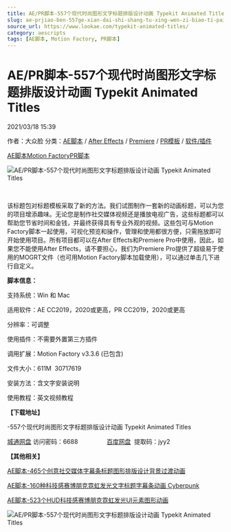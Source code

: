```yaml
---
title: AE/PR脚本-557个现代时尚图形文字标题排版设计动画 Typekit Animated Titles
slug: ae-prjiao-ben-557ge-xian-dai-shi-shang-tu-xing-wen-zi-biao-ti-pai-ban-she-ji-dong-hua-typekit-animated-titles
source_url: https://www.lookae.com/typekit-animated-titles/
category: aescripts
tags: [AE脚本, Motion Factory, PR脚本]
---
```

# AE/PR脚本-557个现代时尚图形文字标题排版设计动画 Typekit Animated Titles

2021/03/18 15:39

作者：大众脸
分类：[AE脚本](https://www.lookae.com/after-effects/aescripts/) / [After Effects](https://www.lookae.com/after-effects/) / [Premiere](https://www.lookae.com/qitarjcj/premierezy/) / [PR模板](https://www.lookae.com/prmoban/) / [软件/插件](https://www.lookae.com/qitarjcj/)

[AE脚本](https://www.lookae.com/tag/ae%e8%84%9a%e6%9c%ac/)[Motion Factory](https://www.lookae.com/tag/motion-factory/)[PR脚本](https://www.lookae.com/tag/pr%e8%84%9a%e6%9c%ac/)

![AE/PR脚本-557个现代时尚图形文字标题排版设计动画 Typekit Animated Titles](https://www.lookae.com/wp-content/uploads/2021/03/Typekit-Animated-Titles.jpeg "AE/PR脚本-557个现代时尚图形文字标题排版设计动画 Typekit Animated Titles-LookAE.com")

﻿

该标题包对标题模板采取了新的方法。我们试图制作一套新的动画标题，可以为您的项目增添趣味。无论您是制作社交媒体视频还是播放电视广告，这些标题都可以帮助您节省时间和金钱，并最终获得具有专业外观的视频。这些包可与Motion Factory脚本一起使用，可视化预览和操作，管理和使用都很方便，只需拖放即可开始使用项目。所有项目都可以在After Effects和Premiere Pro中使用，因此，如果您不能使用After Effects，请不要担心，我们为Premiere Pro提供了超级易于使用的MOGRT文件（也可用Motion Factory脚本加载使用），可以通过单击几下进行自定义。

**脚本信息：**

支持系统：Win 和 Mac

适用软件：AE CC2019，2020或更高，PR CC2019，2020或更高

分辨率：可调整

使用插件：不需要外置第三方插件

调用扩展：Motion Factory v3.3.6 (已包含)

文件大小：611M  30717619

安装方法：含文字安装说明

使用教程：英文视频教程

**【下载地址】**

-557个现代时尚图形文字标题排版设计动画 Typekit Animated Titles

[城通网盘](https://089u.com/f/680462-486138786-fb0951) 访问密码：6688                 [百度网盘](https://pan.baidu.com/s/1LeL4ofJ2fxwLTQIO1bzDcw)  提取码：jyy2

**【其他相关】**

[AE脚本-465个创意社交媒体字幕条标题图形排版设计背景过渡动画](https://www.lookae.com/graphics-pack-rise/)

[AE脚本-160种科技感赛博朋克霓虹发光文字标题字幕条动画 Cyberpunk](https://www.lookae.com/cyberpunk-titles/)

[AE脚本-523个HUD科技感赛博朋克霓虹发光UI元素图形动画](https://www.lookae.com/cyberpunk-hud-elements/)

![AE/PR脚本-557个现代时尚图形文字标题排版设计动画 Typekit Animated Titles](https://img.alicdn.com/imgextra/i4/705956171/O1CN01C3KOq31vSMmzPXxU1_!!705956171.jpg "AE/PR脚本-557个现代时尚图形文字标题排版设计动画 Typekit Animated Titles-LookAE.com")
